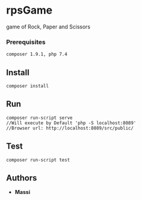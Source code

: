 # rpsGame
game of Rock, Paper and Scissors

### Prerequisites
    composer 1.9.1, php 7.4

## Install
    composer install

## Run
    composer run-script serve
    //Will execute by Default 'php -S localhost:8089'
    //Browser url: http://localhost:8089/src/public/
    
## Test
    composer run-script test

## Authors
* **Massi**